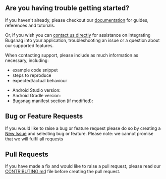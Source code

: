 ## Are you having trouble getting started?
If you haven't already, please checkout our [documentation](https://docs.bugsnag.com/build-integrations/gradle/) for guides, references and tutorials.

Or, if you wish you can [contact us directly](mailto:support@bugsnag.com) for assistance on integrating Bugsnag into your application, troubleshooting an issue or a question about our supported features.

When contacting support, please include as much information as necessary, including:

- example code snippet
- steps to reproduce
- expected/actual behaviour 

* Android Studio version:
* Android Gradle version:
* Bugsnag manifest section (if modified):

## Bug or Feature Requests
If you would like to raise a bug or feature request please do so by creating a [New Issue](https://github.com/bugsnag/bugsnag-android-gradle-plugin/issues/new/choose) and selecting bug or feature.
Please note: we cannot promise that we will fulfil all requests

## Pull Requests
If you have made a fix and would like to raise a pull request, please read our [CONTRIBUTING.md](../CONTRIBUTING.md) file before creating the pull request.